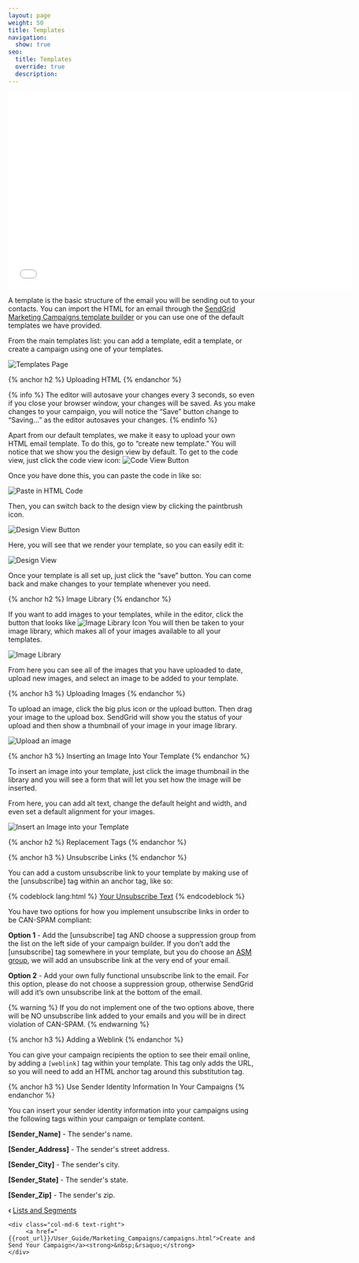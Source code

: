 ```yaml
---
layout: page
weight: 50
title: Templates
navigation:
  show: true
seo:
  title: Templates
  override: true
  description:
---
```


<iframe src="//player.vimeo.com/video/120738522" width="700" height="400" frameborder="0" webkitallowfullscreen mozallowfullscreen allowfullscreen></iframe>

A template is the basic structure of the email you will be sending out to your contacts. You can import the HTML for an
email through the [SendGrid Marketing Campaigns template builder]({marketing_campaigns_url}/templates) or you can use one of the default templates we have provided.

From the main templates list: you can add a template, edit a template, or create a campaign using one of your templates.

![]({{root_url}}/images/templates_1.png "Templates Page")

{% anchor h2 %}
Uploading HTML
{% endanchor %}

{% info %}
The editor will autosave your changes every 3 seconds, so even if you close your browser window, your changes will be saved. As you make changes to your campaign, you will notice the “Save” button change to “Saving…” as the editor autosaves your changes.
{% endinfo %}

Apart from our default templates, we make it easy to upload your own HTML email template. To do this, go to “create new template.” You will notice that we show you the design view by default. To get to the code view, just click the code view icon: ![]({{root_url}}/images/templates_2.png "Code View Button")

Once you have done this, you can paste the code in like so:

![]({{root_url}}/images/templates_3.png "Paste in HTML Code")

Then, you can switch back to the design view by clicking the paintbrush icon.

![]({{root_url}}/images/templates_4.png "Design View Button")

Here, you will see that we render your template, so you can easily edit it:

![]({{root_url}}/images/templates_5.png "Design View")

Once your template is all set up, just click the “save” button. You can come back and make changes to your template whenever you need.

{% anchor h2 %}
Image Library
{% endanchor %}

If you want to add images to your templates, while in the editor, click the button that looks like ![]({{root_url}}/images/image_library_icon.png "Image Library Icon")  You will then be taken to your image library,
which makes all of your images available to all your templates.

![]({{root_url}}/images/image_library_2.png "Image Library")

From here you can see all of the images that you have uploaded to date, upload new images, and select an image to be added to your template.

{% anchor h3 %}
Uploading Images
{% endanchor %}

To upload an image, click the big plus icon or the upload button. Then drag your image to the upload box. SendGrid
will show you the status of your upload and then show a thumbnail of your image in your image library.

![]({{root_url}}/images/image_library_3.png "Upload an image")

{% anchor h3 %}
Inserting an Image Into Your Template
{% endanchor %}

To insert an image into your template, just click the image thumbnail in the library and you will see a form that will let you set how the image will be inserted.

From here, you can add  alt text, change the default height and width, and even set a default alignment for your images.

![]({{root_url}}/images/image_library_1.png "Insert an Image into your Template")

{% anchor h2 %}
Replacement Tags
{% endanchor %}

{% anchor h3 %}
Unsubscribe Links
{% endanchor %}

You can add a custom unsubscribe link to your template by making use of the [unsubscribe] tag within an anchor tag, like so:

{% codeblock lang:html %}
<a href="[Unsubscribe]">Your Unsubscribe Text</a>
{% endcodeblock %}

You have two options for how you implement unsubscribe links in order to be CAN-SPAM compliant:

**Option 1** - Add the [unsubscribe] tag AND choose a suppression group from the list on the left side of your campaign
builder. If you don’t add the [unsubscribe] tag somewhere in your template, but you do choose an [ASM group]({{root_url}}/User_Guide/Email_Deliverability/Subscription_Tracking/index.html), we will
add an unsubscribe link at the very end of your email.

**Option 2** - Add your own fully functional unsubscribe link to the email. For this option, please do not choose a suppression group, otherwise SendGrid will add it’s own unsubscribe link at the bottom of the email.

{% warning %}
If you do not implement one of the two options above, there will be NO unsubscribe link added to your emails and you will
be in direct violation of CAN-SPAM.
{% endwarning %}

{% anchor h3 %}
Adding a Weblink
{% endanchor %}

You can give your campaign recipients the option to see their email online, by adding a ```[weblink]``` tag within your template. This tag only adds the URL, so you will need to add an HTML anchor tag around this substitution tag.

{% anchor h3 %}
Use Sender Identity Information In Your Campaigns
{% endanchor %}

You can insert your sender identity information into your campaigns using the following tags within your campaign or template content.

**[Sender_Name]** - The sender's name.

**[Sender_Address]** - The sender's street address.

**[Sender_City]** - The sender's city.

**[Sender_State]** - The sender's state.

**[Sender_Zip]** - The sender's zip.

<div class="row">
    <div class="col-md-6 text-left">
        <strong>&lsaquo;&nbsp;</strong><a href="{{root_url}}/User_Guide/Marketing_Campaigns/lists.html">Lists and Segments</a>
    </div>

    <div class="col-md-6 text-right">
         <a href="{{root_url}}/User_Guide/Marketing_Campaigns/campaigns.html">Create and Send Your Campaign</a><strong>&nbsp;&rsaquo;</strong>
    </div>
</div>
